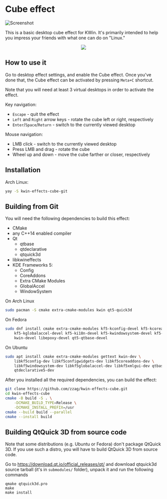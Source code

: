 # Cube effect

![Screenshot](data/screenshot.avif)

This is a basic desktop cube effect for KWin. It's primarily intended to help you
impress your friends with what one can do on "Linux."

<p align="center">
    <img src="https://raw.githubusercontent.com/zzag/kwin-effects-cube/main/data/demo.gif" />
</p>


## How to use it

Go to desktop effect settings, and enable the Cube effect. Once you've done that,
the Cube effect can be activated by pressing `Meta+C` shortcut.

Note that you will need at least 3 virtual desktops in order to activate the effect.

Key navigation:

- `Escape` - quit the effect
- `Left` and `Right` arrow keys - rotate the cube left or right, respectively
- `Enter`/`Space`/`Return` - switch to the currently viewed desktop

Mouse navigation:

- LMB click - switch to the currently viewed desktop
- Press LMB and drag - rotate the cube
- Wheel up and down - move the cube farther or closer, respectively


## Installation

Arch Linux:

```sh
yay -S kwin-effects-cube-git
```


## Building from Git

You will need the following dependencies to build this effect:

* CMake
* any C++14 enabled compiler
* Qt
    - qtbase
    - qtdeclarative
    - qtquick3d
* libkwineffects
* KDE Frameworks 5:
    - Config
    - CoreAddons
    - Extra CMake Modules
    - GlobalAccel
    - WindowSystem

On Arch Linux

```sh
sudo pacman -S cmake extra-cmake-modules kwin qt5-quick3d
```

On Fedora

```sh
sudo dnf install cmake extra-cmake-modules kf5-kconfig-devel kf5-kcoreaddons-devel \
    kf5-kglobalaccel-devel kf5-ki18n-devel kf5-kwindowsystem-devel kf5-kxmlgui-devel \
    kwin-devel libepoxy-devel qt5-qtbase-devel
```

On Ubuntu

```sh
sudo apt install cmake extra-cmake-modules gettext kwin-dev \
    libkf5config-dev libkf5configwidgets-dev libkf5coreaddons-dev \
    libkf5windowsystem-dev libkf5globalaccel-dev libkf5xmlgui-dev qtbase5-dev \
    qtdeclarative5-dev
```

After you installed all the required dependencies, you can build
the effect:

```sh
git clone https://github.com/zzag/kwin-effects-cube.git
cd kwin-effects-cube
cmake -B build -S . \
    -DCMAKE_BUILD_TYPE=Release \
    -DCMAKE_INSTALL_PREFIX=/usr
cmake --build build --parallel
cmake --install build
```

## Building QtQuick 3D from source code

Note that some distributions (e.g. Ubuntu or Fedora) don't package QtQuick 3D.
If you use such a distro, you will have to build QtQuick 3D from source code.

Go to https://download.qt.io/official_releases/qt/ and download qtquick3d source
tarball (it's in `submodules/` folder), unpack it and run the following commands

```
qmake qtquick3d.pro
make
make install
```
